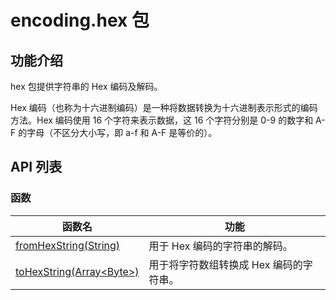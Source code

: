 # encoding.hex 包

## 功能介绍

hex 包提供字符串的 Hex 编码及解码。

Hex 编码（也称为十六进制编码）是一种将数据转换为十六进制表示形式的编码方法。Hex 编码使用 16 个字符来表示数据，这 16 个字符分别是 0-9 的数字和 A-F 的字母（不区分大小写，即 a-f 和 A-F 是等价的）。

## API 列表

### 函数

|              函数名          |           功能           |
| --------------------------- | ------------------------ |
| [fromHexString(String)](./hex_package_api/hex_package_funcs.md#func-fromhexstringstring) | 用于 Hex 编码的字符串的解码。 |
| [toHexString(Array\<Byte>)](./hex_package_api/hex_package_funcs.md#func-tohexstringarraybyte) | 用于将字符数组转换成 Hex 编码的字符串。 |

